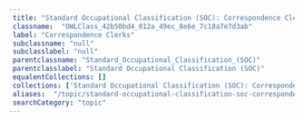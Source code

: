 ```yaml
--- 
 title: "Standard Occupational Classification (SOC): Correspondence Clerks" 
 classname:  "OWLClass_42b50bd4_012a_49ec_8e6e_7c18a7e7d3ab" 
 label: "Correspondence Clerks" 
 subclassname: "null" 
 subclasslabel: "null" 
 parentclassname: "Standard_Occupational_Classification_(SOC)" 
 parentclasslabel: "Standard Occupational Classification (SOC)" 
 equalentCollections: [] 
 collections: ['Standard Occupational Classification (SOC): Correspondence Clerks']
 aliases:  "/topic/standard-occupational-classification-soc-correspondence-clerks"  
 searchCategory: "topic" 
---
```


